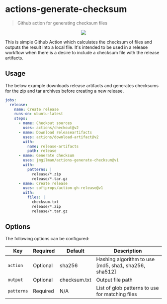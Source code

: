 # actions-generate-checksum

> Github action for generating checksum files

<p align="center">
    <a href="https://github.com/jmgilman/actions-generate-checksum/actions/workflows/ci.yml">
        <img src="https://github.com/jmgilman/actions-generate-checksum/actions/workflows/ci.yml/badge.svg"/>
    </a>
</p>

This is simple Github Action which calculates the checksum of files and outputs
the result into a local file. It's intended to be used in a release workflow
when there is a desire to include a checksum file with the release artifacts.

## Usage

The below example downloads release artifacts and generates checksums for the
zip and tar archives before creating a new release.

```yaml
jobs:
  release:
    name: Create release
    runs-on: ubuntu-latest
    steps:
      - name: Checkout sources
        uses: actions/checkout@v2
      - name: Download releaseartifacts
        uses: actions/download-artifact@v2
        with:
          name: release-artifacts
          path: release
      - name: Generate checksum
        uses: jmgilman/actions-generate-checksum@v1
        with:
          patterns: |
            release/*.zip
            release/*.tar.gz
      - name: Create release
        uses: softprops/action-gh-release@v1
        with:
          files: |
            checksum.txt
            release/*.zip
            release/*.tar.gz
```

## Options

The following options can be configured:

| Key        | Required | Default      | Description |
| ---------- | -------- | ------------ | ---------------------------------------------------- |
| `action`   | Optional | sha256       | Hashing algorithm to use [md5, sha1, sha256, sha512] |
| `output`   | Optional | checksum.txt | Output file path                                     | 
| `patterns` | Required | N/A          | List of glob patterns to use for matching files      | 